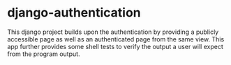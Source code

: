 # django-authentication
This django project builds upon the authentication by providing a publicly accessible page as well as an authenticated page from 
the same view.  This app further provides some shell tests to verify the output a user will expect from the program output.
